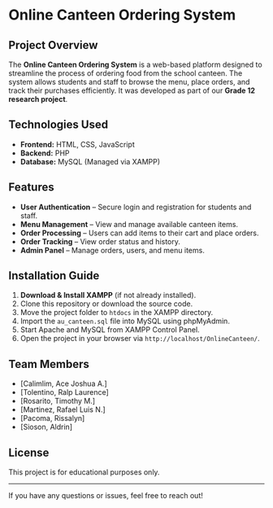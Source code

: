 # Online Canteen Ordering System

## Project Overview
The **Online Canteen Ordering System** is a web-based platform designed to streamline the process of ordering food from the school canteen. The system allows students and staff to browse the menu, place orders, and track their purchases efficiently. It was developed as part of our **Grade 12 research project**.

## Technologies Used
- **Frontend:** HTML, CSS, JavaScript  
- **Backend:** PHP  
- **Database:** MySQL (Managed via XAMPP)  

## Features
- **User Authentication** – Secure login and registration for students and staff.  
- **Menu Management** – View and manage available canteen items.  
- **Order Processing** – Users can add items to their cart and place orders.  
- **Order Tracking** – View order status and history.  
- **Admin Panel** – Manage orders, users, and menu items.  

## Installation Guide
1. **Download & Install XAMPP** (if not already installed).  
2. Clone this repository or download the source code.  
3. Move the project folder to `htdocs` in the XAMPP directory.  
4. Import the `au_canteen.sql` file into MySQL using phpMyAdmin.  
5. Start Apache and MySQL from XAMPP Control Panel.  
6. Open the project in your browser via `http://localhost/OnlineCanteen/`.  

## Team Members
- [Calimlim, Ace Joshua A.]
- [Tolentino, Ralp Laurence]   
- [Rosarito, Timothy M.]
- [Martinez, Rafael Luis N.] 
- [Pacoma, Rissalyn] 
- [Sioson, Aldrin] 

## License
This project is for educational purposes only.  

---

If you have any questions or issues, feel free to reach out!
